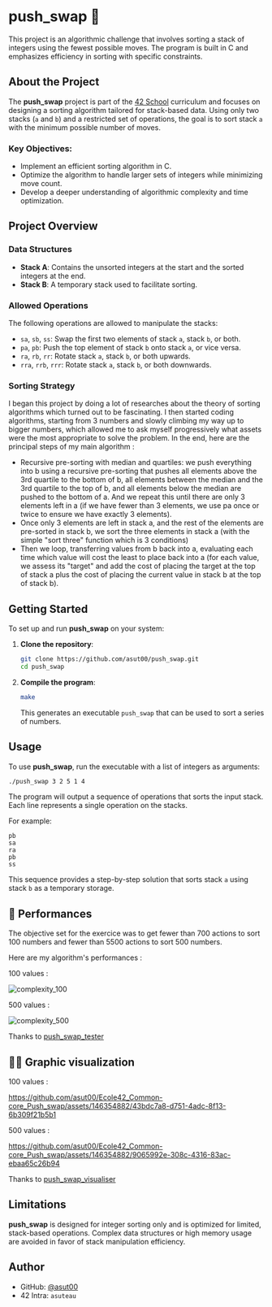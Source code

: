 # push_swap 🎯

This project is an algorithmic challenge that involves sorting a stack of integers using the fewest possible moves. The program is built in C and emphasizes efficiency in sorting with specific constraints.

## About the Project

The **push_swap** project is part of the [42 School](https://42.fr/) curriculum and focuses on designing a sorting algorithm tailored for stack-based data. Using only two stacks (`a` and `b`) and a restricted set of operations, the goal is to sort stack `a` with the minimum possible number of moves.

### Key Objectives:

- Implement an efficient sorting algorithm in C.
- Optimize the algorithm to handle larger sets of integers while minimizing move count.
- Develop a deeper understanding of algorithmic complexity and time optimization.

## Project Overview

### Data Structures

- **Stack A**: Contains the unsorted integers at the start and the sorted integers at the end.
- **Stack B**: A temporary stack used to facilitate sorting.

### Allowed Operations

The following operations are allowed to manipulate the stacks:

- `sa`, `sb`, `ss`: Swap the first two elements of stack `a`, stack `b`, or both.
- `pa`, `pb`: Push the top element of stack `b` onto stack `a`, or vice versa.
- `ra`, `rb`, `rr`: Rotate stack `a`, stack `b`, or both upwards.
- `rra`, `rrb`, `rrr`: Rotate stack `a`, stack `b`, or both downwards.

### Sorting Strategy

I began this project by doing a lot of researches about the theory of sorting algorithms which turned out to be fascinating. 
I then started coding algorithms, starting from 3 numbers and slowly climbing my way up to bigger numbers, which allowed me to ask myself progressively what assets were the most appropriate to solve the problem. In the end, here are the principal steps of my main algorithm :
- Recursive pre-sorting with median and quartiles: we push everything into b using a recursive pre-sorting that pushes all elements above the 3rd quartile to the bottom of b, all elements between the median and the 3rd quartile to the top of b, and all elements below the median are pushed to the bottom of a. And we repeat this until there are only 3 elements left in a (if we have fewer than 3 elements, we use pa once or twice to ensure we have exactly 3 elements).
- Once only 3 elements are left in stack a, and the rest of the elements are pre-sorted in stack b, we sort the three elements in stack a (with the simple "sort three" function which is 3 conditions)
- Then we loop, transferring values from b back into a, evaluating each time which value will cost the least to place back into a (for each value, we assess its "target" and add the cost of placing the target at the top of stack a plus the cost of placing the current value in stack b at the top of stack b).

## Getting Started

To set up and run **push_swap** on your system:

1. **Clone the repository**:
   ```bash
   git clone https://github.com/asut00/push_swap.git
   cd push_swap
   ```

2. **Compile the program**:
   ```bash
   make
   ```
   This generates an executable `push_swap` that can be used to sort a series of numbers.

## Usage

To use **push_swap**, run the executable with a list of integers as arguments:

```bash
./push_swap 3 2 5 1 4
```

The program will output a sequence of operations that sorts the input stack. Each line represents a single operation on the stacks.

For example:

```plaintext
pb
sa
ra
pb
ss
```

This sequence provides a step-by-step solution that sorts stack `a` using stack `b` as a temporary storage.

## 🏃 Performances

The objective set for the exercice was to get fewer than 700 actions to sort 100 numbers and fewer than 5500 actions to sort 500 numbers.

Here are my algorithm's performances :

100 values :

![complexity_100](https://github.com/asut00/Ecole42_Common-core_Push_swap/assets/146354882/4cc72932-7845-47fe-9f95-9b654f213daf)

500 values : 

![complexity_500](https://github.com/asut00/Ecole42_Common-core_Push_swap/assets/146354882/79ee79b4-d725-442c-bd08-1119e4289b65)


Thanks to [push_swap_tester](https://github.com/SimonCROS/push_swap_tester)

## 🧑‍🎨 Graphic visualization 

100 values :

https://github.com/asut00/Ecole42_Common-core_Push_swap/assets/146354882/43bdc7a8-d751-4adc-8f13-6b309f21b5b1


500 values : 


https://github.com/asut00/Ecole42_Common-core_Push_swap/assets/146354882/9065992e-308c-4316-83ac-ebaa65c26b94


Thanks to [push_swap_visualiser](https://github.com/Niimphu/push_swap_visualiser)

## Limitations

**push_swap** is designed for integer sorting only and is optimized for limited, stack-based operations. Complex data structures or high memory usage are avoided in favor of stack manipulation efficiency.

## Author

- GitHub: [@asut00](https://github.com/asut00)  
- 42 Intra: `asuteau`
